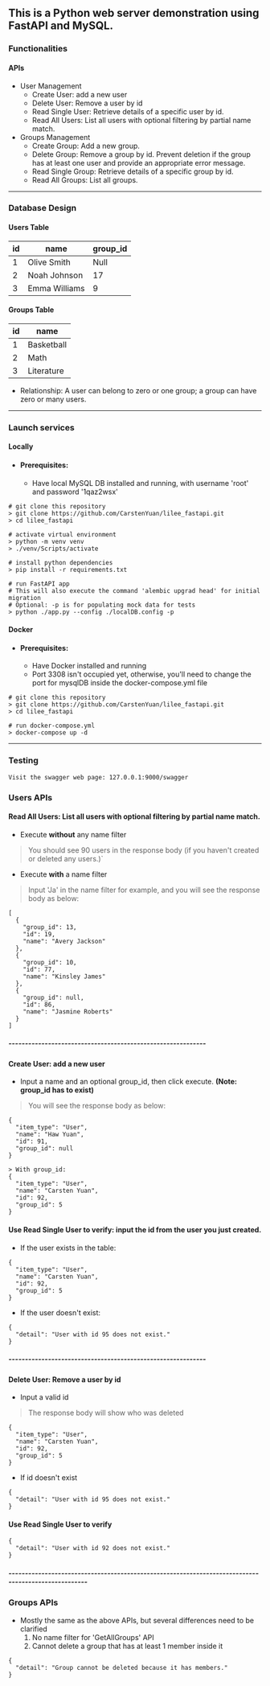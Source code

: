 ## This is a Python web server demonstration using FastAPI and MySQL.
### Functionalities
#### APIs
- User Management
    - Create User: add a new user
    - Delete User: Remove a user by id
    - Read Single User: Retrieve details of a specific user by id.
    - Read All Users: List all users with optional filtering by partial name match.
- Groups Management
    - Create Group: Add a new group.
    - Delete Group: Remove a group by id. Prevent deletion if the group has at least one user and provide an appropriate error message.
    - Read Single Group: Retrieve details of a specific group by id.
    - Read All Groups: List all groups.
---
### Database Design
#### Users Table
| id | name | group_id |
|--------|--------------------|---------|
| 1      | Olive Smith        | Null    |
| 2      | Noah Johnson       | 17      |
| 3      | Emma Williams      | 9       |

#### Groups Table
| id | name |
|--------|--------------|
| 1      | Basketball   |
| 2      | Math         |
| 3      | Literature   |

- Relationship: A user can belong to zero or one group; a group can have zero or many users.
---
### Launch services
#### Locally
- #### Prerequisites:
    - Have local MySQL DB installed and running, with username 'root' and password '1qaz2wsx'
```
# git clone this repository
> git clone https://github.com/CarstenYuan/lilee_fastapi.git
> cd lilee_fastapi

# activate virtual environment
> python -m venv venv
> ./venv/Scripts/activate

# install python dependencies
> pip install -r requirements.txt

# run FastAPI app
# This will also execute the command 'alembic upgrad head' for initial migration
# Optional: -p is for populating mock data for tests
> python ./app.py --config ./localDB.config -p
```
#### Docker
- #### Prerequisites:
    - Have Docker installed and running
    - Port 3308 isn't occupied yet, otherwise, you'll need to change the port for mysqlDB inside the docker-compose.yml file
```
# git clone this repository
> git clone https://github.com/CarstenYuan/lilee_fastapi.git
> cd lilee_fastapi

# run docker-compose.yml
> docker-compose up -d
```
---
### Testing
```
Visit the swagger web page: 127.0.0.1:9000/swagger
```
### Users APIs
#### Read All Users: List all users with optional filtering by partial name match.

- Execute **without** any name filter

> You should see 90 users in the response body (if you haven't created or deleted any users.)`

- Execute **with** a name filter

> Input 'Ja' in the name filter for example, and you will see the response body as below:
```
[
  {
    "group_id": 13,
    "id": 19,
    "name": "Avery Jackson"
  },
  {
    "group_id": 10,
    "id": 77,
    "name": "Kinsley James"
  },
  {
    "group_id": null,
    "id": 86,
    "name": "Jasmine Roberts"
  }
]
```
##### ------------------------------------------------------------
#### Create User: add a new user

- Input a name and an optional group_id, then click execute. **(Note: group_id has to exist)**
> You will see the response body as below:
```
{
  "item_type": "User",
  "name": "Haw Yuan",
  "id": 91,
  "group_id": null
}

> With group_id:
{
  "item_type": "User",
  "name": "Carsten Yuan",
  "id": 92,
  "group_id": 5
}
```

#### Use **Read Single User** to verify: input the id from the user you just created.
- If the user exists in the table:
```
{
  "item_type": "User",
  "name": "Carsten Yuan",
  "id": 92,
  "group_id": 5
}
```
- If the user doesn't exist:
```
{
  "detail": "User with id 95 does not exist."
}
```
##### ------------------------------------------------------------
#### Delete User: Remove a user by id

- Input a valid id
> The response body will show who was deleted
```
{
  "item_type": "User",
  "name": "Carsten Yuan",
  "id": 92,
  "group_id": 5
}
```
- If id doesn't exist
```
{
  "detail": "User with id 95 does not exist."
}
```
#### Use **Read Single User** to verify
```
{
  "detail": "User with id 92 does not exist."
}
```
##### ----------------------------------------------------------------------------------------------------
### Groups APIs
- Mostly the same as the above APIs, but several differences need to be clarified
    1. No name filter for 'GetAllGroups' API
    2. Cannot delete a group that has at least 1 member inside it
```
{
  "detail": "Group cannot be deleted because it has members."
}
```
